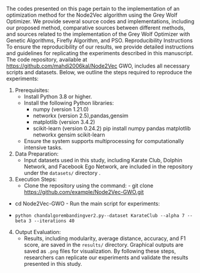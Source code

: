 The codes presented on this page pertain to the implementation of an optimization method for the Node2Vec algorithm using the Grey Wolf Optimizer.
We provide several source codes and implementations, including our proposed method, comparative sources between different methods, and sources related to the implementation of the Grey Wolf Optimizer with Genetic Algorithms, Firefly Algorithm, and PSO.
Reproducibility Instructions
To ensure the reproducibility of our results, we provide detailed instructions and guidelines for replicating the experiments described in this manuscript. The code repository, available at https://github.com/mahdi2006kal/Node2Vec GWO, includes all necessary scripts and datasets. Below, we outline the steps required to reproduce the experiments:
1. Prerequisites:
   - Install Python 3.8 or higher.
   - Install the following Python libraries:
     - numpy (version 1.21.0)
     - networkx (version 2.5),pandas,gensim
     - matplotlib (version 3.4.2)
     - scikit-learn (version 0.24.2)
pip install numpy pandas matplotlib networkx gensim scikit-learn
   - Ensure the system supports multiprocessing for computationally intensive tasks.
2. Data Preparation:
   - Input datasets used in this study, including Karate Club, Dolphin Network, and Facebook Ego Network, are included in the repository under the `datasets/` directory .
3. Execution Steps:
   - Clone the repository using the command:
          - git clone https://github.com/example/Node2Vec-GWO.git
- cd Node2Vec-GWO
      - Run the main script for experiments:
 -     python chandalgorembandingver2.py--dataset KarateClub --alpha 7 --beta 3 --iterations 40
4. Output Evaluation:
   - Results, including modularity, average distance, accuracy, and F1 score, are saved in the `results/` directory. Graphical outputs are saved as `.png` files for visualization.
By following these steps, researchers can replicate our experiments and validate the results presented in this study.

